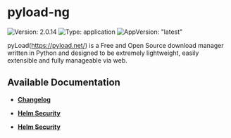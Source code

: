 # pyload-ng

![Version: 2.0.14](https://img.shields.io/badge/Version-2.0.14-informational?style=flat-square) ![Type: application](https://img.shields.io/badge/Type-application-informational?style=flat-square) ![AppVersion: "latest"](https://img.shields.io/badge/AppVersion-"latest"-informational?style=flat-square)

pyLoad(https://pyload.net/) is a Free and Open Source download manager written in Python and designed to be extremely lightweight, easily extensible and fully manageable via web.

## Available Documentation

- [**Changelog**](CHANGELOG)

- [**Helm Security**](container-security)

- [**Helm Security**](helm-security)

